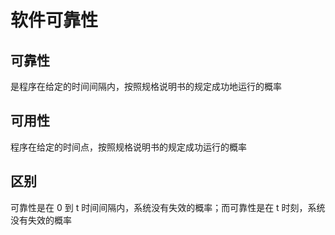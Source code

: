 # 软件可靠性

## 可靠性

是程序在给定的时间间隔内，按照规格说明书的规定成功地运行的概率

## 可用性

程序在给定的时间点，按照规格说明书的规定成功运行的概率

## 区别

可靠性是在 0 到 t 时间间隔内，系统没有失效的概率；而可靠性是在 t 时刻，系统没有失效的概率

